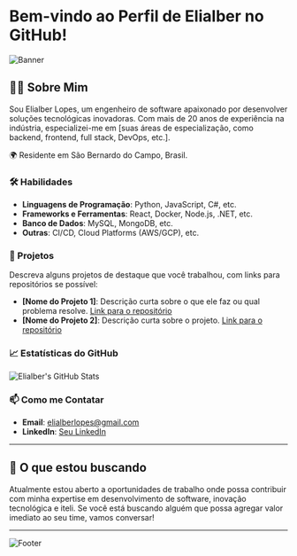 # Bem-vindo ao Perfil de Elialber no GitHub!

![Banner](https://drive.google.com/file/d/1M9sJ4zNX5MlReLDsKB5LbN-DCyrtL2lg/view?usp=sharing)

## 👨‍💻 Sobre Mim
Sou Elialber Lopes, um engenheiro de software apaixonado por desenvolver soluções tecnológicas inovadoras. Com mais de 20 anos de experiência na indústria, especializei-me em [suas áreas de especialização, como backend, frontend, full stack, DevOps, etc.].

🌍 Residente em São Bernardo do Campo, Brasil.

### 🛠️ Habilidades
- **Linguagens de Programação**: Python, JavaScript, C#, etc.
- **Frameworks e Ferramentas**: React, Docker, Node.js, .NET, etc.
- **Banco de Dados**: MySQL, MongoDB, etc.
- **Outras**: CI/CD, Cloud Platforms (AWS/GCP), etc.

### 🚀 Projetos
Descreva alguns projetos de destaque que você trabalhou, com links para repositórios se possível:
- **[Nome do Projeto 1]**: Descrição curta sobre o que ele faz ou qual problema resolve. [Link para o repositório](#)
- **[Nome do Projeto 2]**: Descrição curta sobre o projeto. [Link para o repositório](#)

### 📈 Estatísticas do GitHub
![Elialber's GitHub Stats](https://github-readme-stats.vercel.app/api?username=elialber&show_icons=true&theme=radical)

### 📫 Como me Contatar
- **Email**: elialberlopes@gmail.com
- **LinkedIn**: [Seu LinkedIn](www.linkedin.com/in/elialber)

---

## 🌟 O que estou buscando
Atualmente estou aberto a oportunidades de trabalho onde possa contribuir com minha expertise em desenvolvimento de software, inovação tecnológica e iteli. Se você está buscando alguém que possa agregar valor imediato ao seu time, vamos conversar!

---

![Footer](url_para_uma_imagem_legal_no_rodapé) <!-- Uma imagem de rodapé que seja atraente -->
